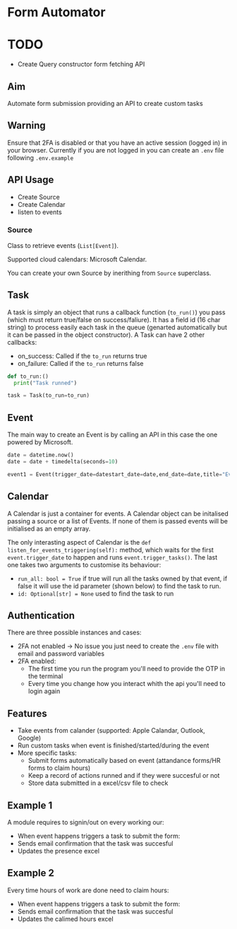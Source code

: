 # Form Automator

# TODO

- Create Query constructor form fetching API

## Aim

Automate form submission providing an API to create custom tasks

## Warning

Ensure that 2FA is disabled or that you have an active session (logged in) in your browser.
Currently if you are not logged in you can create an `.env` file following `.env.example`

## API Usage

- Create Source
- Create Calendar
- listen to events

### Source

Class to retrieve events (`List[Event]`).

Supported cloud calendars: Microsoft Calendar.

You can create your own Source by inerithing from `Source` superclass.

## Task

A task is simply an object that runs a callback function (`to_run()`) you pass (which must return true/false on success/faliure).
It has a field id (16 char string) to process easily each task in the queue (genarted automatically but it can be passed in the object constructor).
A Task can have 2 other callbacks:

- on_success: Called if the `to_run` returns true
- on_failure: Called if the `to_run` returns false

```python
def to_run:()
  print("Task runned")

task = Task(to_run=to_run)
```

## Event

The main way to create an Event is by calling an API in this case the one powered by Microsoft.

```python
date = datetime.now()
date = date + timedelta(seconds=10)

event1 = Event(trigger_date=datestart_date=date,end_date=date,title="Event 1", tasks=[task])
```

## Calendar

A Calendar is just a container for events. A Calendar object can be initalised passing a source or a list of Events. If none of them is passed events will be initialised as an empty array.

The only interasting aspect of Calendar is the `def listen_for_events_triggering(self):` method, which waits for the first `event.trigger_date` to happen and runs `event.trigger_tasks()`.
The last one takes two arguments to customise its behaviour:

- `run_all: bool = True` if true will run all the tasks owned by that event, if false it will use the id parameter (shown below) to find the task to run.
- `id: Optional[str] = None` used to find the task to run

## Authentication

There are three possible instances and cases:

- 2FA not enabled -> No issue you just need to create the `.env` file with email and password variables
- 2FA enabled:
  - The first time you run the program you'll need to provide the OTP in the terminal
  - Every time you change how you interact whith the api you'll need to login again

## Features

- Take events from calander (supported: Apple Calandar, Outlook, Google)
- Run custom tasks when event is finished/started/during the event
- More specific tasks:
  - Submit forms automatically based on event (attandance forms/HR forms to claim hours)
  - Keep a record of actions runned and if they were succesful or not
  - Store data submitted in a excel/csv file to check

## Example 1

A module requires to signin/out on every working our:

- When event happens triggers a task to submit the form:
- Sends email confirmation that the task was succesful
- Updates the presence excel

## Example 2

Every time hours of work are done need to claim hours:

- When event happens triggers a task to submit the form:
- Sends email confirmation that the task was succesful
- Updates the calimed hours excel

